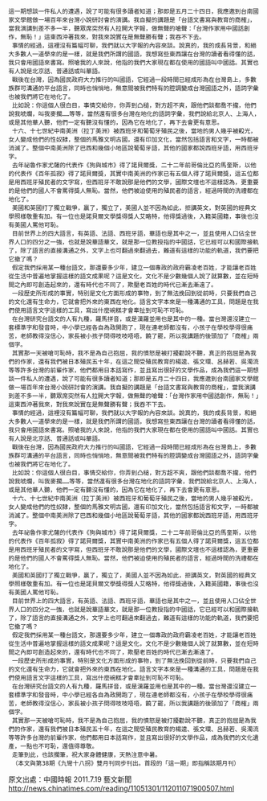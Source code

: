     這一期想談一件私人的遭遇，說了可能有很多讀者知道；那即是五月二十四日，我應邀到台南國家文學館做一場百年來台灣小說研討會的演講。我自擬的講題是「台語文書寫與教育的商榷」，當我演講到差不多一半，聽眾席突然有人拉開大字報，做無聲的嗆聲：「台灣作家用中國話創作，無恥！」這東西沖著我來，對我來說實在是無聲勝有聲；我吞不下去。
     事情的經過，這裡沒有篇幅可聊，我們就以大字報的內容來談。說真的，我的成長背景，和絕大多數人一道學來的是一樣，就是我們所謂的國語，我想寫些東西讓在台灣的讀者看得懂的話，我只會用國語來書寫。照嗆我的人來說，他指的我們大家現在都在使用的國語叫中國話。其實也有人說是北京話、普通話或叫華語。
     戰後在台灣，因為國民政府大力推行的叫國語，它經過一段時間已經成形為在台灣島上，多數族群可溝通的平台語言，同時也悄悄地，無意間被我們特有的腔調變成台灣國語之外，語詞字彙也被我們將它在地化了。
     比如說：你這個人很白目，事情交給你，你弄到凸槌，對方超不爽，跟他們談都喬不攏，他們說我唬爛，叫我麥擱……等等，當然還有很多台灣在地化的語詞字彙，我們說給北京人、上海人，或是其他華人聽，他們一定有聽沒有懂的，因為它在地化了，再下去會更有意思。
     十六、十七世紀中南美洲（拉丁美洲）被西班牙和葡萄牙殖民之後，當地的男人幾乎被殺光，女人變成他們的性奴隸，整個的馬雅文明古國，還有印加文化，當然包括語言和文字，一時都被消滅了。整個中南美洲除了巴西和幾個小地區說葡萄牙語，其他的國家都說西班牙語，用西班牙字。
     去年祕魯作家尤薩的代表作《狗與城市》得了諾貝爾獎，二十二年前哥倫比亞的馬奎斯，以他的代表作《百年孤寂》得了諾貝爾獎，其實中南美洲的作家已有五個人得了諾貝爾獎，這五位都是用西班牙殖民者的文字寫，但西班牙不敢說那是他們的文學，國際文壇也不這樣認為，更重要的是他們的國人不會罵得獎人無恥。當然，他們被迫使用的殖民者的語言，經過時間的洗禮都在地化了。
     美國和英國打了獨立戰爭，贏了，獨立了，美國人並不因為如此，拒講英文，對英國的經典文學照樣敬重有加。有一位也是諾貝爾文學獎得獎人艾略特，他得獎過後，入籍英國籍，事後也沒有美國人罵他可恥。
     目前世界上的四大語言，有英語、法語、西班牙語，華語也是其中之一，並且使用人口佔全世界人口的四分之一強，也就是說華語華文，就是那一位教授指的中國話，它已經可以和國際接軌了，除了語言的直接溝通之外，文字上也可翻過來翻過去，難道有這樣的功能的軌道，我們要把它撤了嗎？
     假定我們採用某一種台語文，那還要多少年，建立一個專政的政府霸凌老百姓，才能讓老百姓從生活中普遍地掌握這樣的語文成果呢？這是文化，文化不是少數幾個人說了就算數，並在短時間之內即可創造起來的，還有時代也不同了，欺壓老百姓的時代已漸去漸遠了。
     一段歷史所形成的事實，特別是文化方面形成的事物，到了無法挽回到從前時，只要我們自己的文化還有生命力，它就會把外來的東西在地化。語言文字本來是一種溝通的工具，問題是在我們使用語言文字這樣的工具，寫出什麼碗糕才會牽扯到可恥不可恥。
     在台灣研究台語文的人有九種，羅馬拼音，或是漢羅並用也是其中的一種。當台灣還沒建立一套標準字和發音時，中小學已經各自為政開跑了，現在連老師都沒有，小孩子在學校學得很痛苦，老師教得沒信心，家長被小孩子問得吱吱唔唔，饒了罷，所以我講題的後頭加了「商榷」兩個字。
     其實那一天被嗆可恥時，我不是為自己抱屈，我的憤怒是被打擾勸說不聽，真正的抱屈是為我們的作家，還有我們被日本殖民五十年，在這之間受殖民教育的楊逵、張文環、呂赫若、吳濁流等等許多台灣的前輩作家，他們都用日本話寫作，並且寫出很好的文學作品，成為我們這一期想談一件私人的遭遇，說了可能有很多讀者知道；那即是五月二十四日，我應邀到台南國家文學館做一場百年來台灣小說研討會的演講。我自擬的講題是「台語文書寫與教育的商榷」，當我演講到差不多一半，聽眾席突然有人拉開大字報，做無聲的嗆聲：「台灣作家用中國話創作，無恥！」這東西沖著我來，對我來說實在是無聲勝有聲；我吞不下去。
     事情的經過，這裡沒有篇幅可聊，我們就以大字報的內容來談。說真的，我的成長背景，和絕大多數人一道學來的是一樣，就是我們所謂的國語，我想寫些東西讓在台灣的讀者看得懂的話，我只會用國語來書寫。照嗆我的人來說，他指的我們大家現在都在使用的國語叫中國話。其實也有人說是北京話、普通話或叫華語。
     戰後在台灣，因為國民政府大力推行的叫國語，它經過一段時間已經成形為在台灣島上，多數族群可溝通的平台語言，同時也悄悄地，無意間被我們特有的腔調變成台灣國語之外，語詞字彙也被我們將它在地化了。
     比如說：你這個人很白目，事情交給你，你弄到凸槌，對方超不爽，跟他們談都喬不攏，他們說我唬爛，叫我麥擱……等等，當然還有很多台灣在地化的語詞字彙，我們說給北京人、上海人，或是其他華人聽，他們一定有聽沒有懂的，因為它在地化了，再下去會更有意思。
     十六、十七世紀中南美洲（拉丁美洲）被西班牙和葡萄牙殖民之後，當地的男人幾乎被殺光，女人變成他們的性奴隸，整個的馬雅文明古國，還有印加文化，當然包括語言和文字，一時都被消滅了。整個中南美洲除了巴西和幾個小地區說葡萄牙語，其他的國家都說西班牙語，用西班牙字。
     去年祕魯作家尤薩的代表作《狗與城市》得了諾貝爾獎，二十二年前哥倫比亞的馬奎斯，以他的代表作《百年孤寂》得了諾貝爾獎，其實中南美洲的作家已有五個人得了諾貝爾獎，這五位都是用西班牙殖民者的文字寫，但西班牙不敢說那是他們的文學，國際文壇也不這樣認為，更重要的是他們的國人不會罵得獎人無恥。當然，他們被迫使用的殖民者的語言，經過時間的洗禮都在地化了。
     美國和英國打了獨立戰爭，贏了，獨立了，美國人並不因為如此，拒講英文，對英國的經典文學照樣敬重有加。有一位也是諾貝爾文學獎得獎人艾略特，他得獎過後，入籍英國籍，事後也沒有美國人罵他可恥。
     目前世界上的四大語言，有英語、法語、西班牙語，華語也是其中之一，並且使用人口佔全世界人口的四分之一強，也就是說華語華文，就是那一位教授指的中國話，它已經可以和國際接軌了，除了語言的直接溝通之外，文字上也可翻過來翻過去，難道有這樣的功能的軌道，我們要把它撤了嗎？
     假定我們採用某一種台語文，那還要多少年，建立一個專政的政府霸凌老百姓，才能讓老百姓從生活中普遍地掌握這樣的語文成果呢？這是文化，文化不是少數幾個人說了就算數，並在短時間之內即可創造起來的，還有時代也不同了，欺壓老百姓的時代已漸去漸遠了。
     一段歷史所形成的事實，特別是文化方面形成的事物，到了無法挽回到從前時，只要我們自己的文化還有生命力，它就會把外來的東西在地化。語言文字本來是一種溝通的工具，問題是在我們使用語言文字這樣的工具，寫出什麼碗糕才會牽扯到可恥不可恥。
     在台灣研究台語文的人有九種，羅馬拼音，或是漢羅並用也是其中的一種。當台灣還沒建立一套標準字和發音時，中小學已經各自為政開跑了，現在連老師都沒有，小孩子在學校學得很痛苦，老師教得沒信心，家長被小孩子問得吱吱唔唔，饒了罷，所以我講題的後頭加了「商榷」兩個字。
     其實那一天被嗆可恥時，我不是為自己抱屈，我的憤怒是被打擾勸說不聽，真正的抱屈是為我們的作家，還有我們被日本殖民五十年，在這之間受殖民教育的楊逵、張文環、呂赫若、吳濁流等等許多台灣的前輩作家，他們都用日本話寫作，並且寫出很好的文學作品，成為我們的文化遺產，一點也不可恥，還值得尊敬。
     走筆到此，也該擱筆，祝大家身體健康，天熱注意中暑。
     （本文與第38期《九彎十八拐》雙月刊同步刊出。首段的「這一期」即指稱該期月刊）
 
原文出處：中國時報 2011.7.19 藝文新聞 http://news.chinatimes.com/reading/11051301/112011071900507.html
